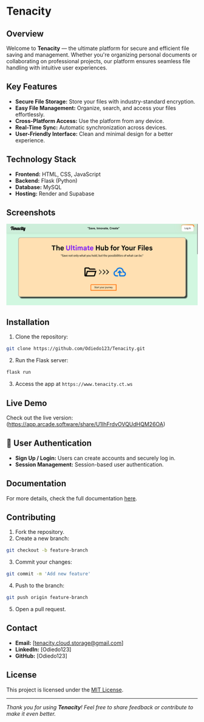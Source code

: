# **Tenacity**

## **Overview**

Welcome to **Tenacity** — the ultimate platform for secure and efficient file saving and management. Whether you're organizing personal documents or collaborating on professional projects, our platform ensures seamless file handling with intuitive user experiences.

## **Key Features**

- **Secure File Storage:** Store your files with industry-standard encryption.
- **Easy File Management:** Organize, search, and access your files effortlessly.
- **Cross-Platform Access:** Use the platform from any device.
- **Real-Time Sync:** Automatic synchronization across devices.
- **User-Friendly Interface:** Clean and minimal design for a better experience.

## **Technology Stack**

- **Frontend:** HTML, CSS, JavaScript
- **Backend:** Flask (Python)
- **Database:** MySQL
- **Hosting:** Render and Supabase

## **Screenshots**

![Website Screenshot](website-screenshot.png)

## **Installation**

1. Clone the repository:

```bash
git clone https://github.com/Odiedo123/Tenacity.git
```

2. Run the Flask server:

```bash
flask run
```

3. Access the app at `https://www.tenacity.ct.ws`

## **Live Demo**

Check out the live version: (https://app.arcade.software/share/U1IhFrdvOVQUdHQM26OA)

## 👤 **User Authentication**

- **Sign Up / Login:** Users can create accounts and securely log in.
- **Session Management:** Session-based user authentication.

## **Documentation**

For more details, check the full documentation [here](#).

## **Contributing**

1. Fork the repository.
2. Create a new branch:

```bash
git checkout -b feature-branch
```

3. Commit your changes:

```bash
git commit -m 'Add new feature'
```

4. Push to the branch:

```bash
git push origin feature-branch
```

5. Open a pull request.

## **Contact**

- **Email:** [tenacity.cloud.storage@gmail.com]
- **LinkedIn:** [Odiedo123]
- **GitHub:** [Odiedo123]

## **License**

This project is licensed under the [MIT License](LICENSE).

---

_Thank you for using **Tenacity**! Feel free to share feedback or contribute to make it even better._
